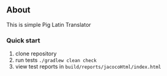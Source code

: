## About
This is simple Pig Latin Translator

### Quick start
1. clone repository
2. run tests `./gradlew clean check`
3. view test reports in `build/reports/jacocoHtml/index.html`
